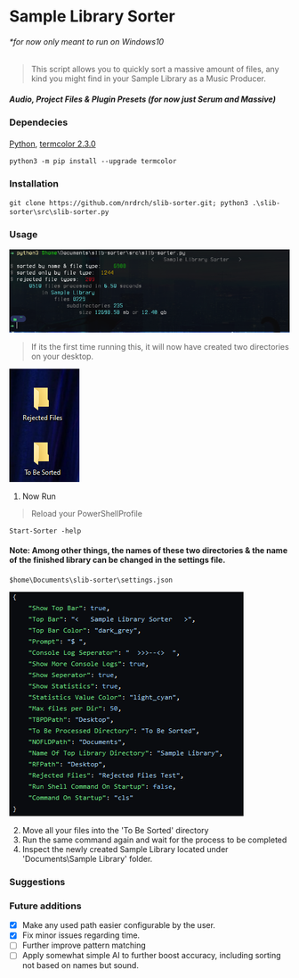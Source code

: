 # Sample Library Sorter
###### *for now only meant to run on Windows10
> This script allows you to quickly sort a massive amount of files, any kind you might find in your Sample Library as a Music Producer.
##### Audio, Project Files & Plugin Presets (for now just Serum and Massive)
### Dependecies
#### 
[Python](https://www.python.org/downloads/), [termcolor 2.3.0 ](https://pypi.org/project/termcolor/)
```
python3 -m pip install --upgrade termcolor
```
### Installation 
```
git clone https://github.com/nrdrch/slib-sorter.git; python3 .\slib-sorter\src\slib-sorter.py
```

### Usage 

<img src="https://raw.githubusercontent.com/nrdrch/slib-sorter/main/examples/outputstatistics.png">

> If its the first time running this, it will now have created two directories on your desktop. 



<img src="https://raw.githubusercontent.com/nrdrch/slib-sorter/main/examples/direxample.png?token=GHSAT0AAAAAACCUPKWOJF3EUJNKTAR7NJSSZEUEOLA">
<img examples/direxample.png>

1. Now Run
> Reload your PowerShellProfile
```
Start-Sorter -help
```

#### Note: Among other things, the names of these two directories & the name of the finished library can be changed in the settings file. 
```
$home\Documents\slib-sorter\settings.json
```


<img src="https://raw.githubusercontent.com/nrdrch/slib-sorter/main/examples/settings.png">


2. Move all your files into the 'To Be Sorted' directory
3. Run the same command again and wait for the process to be completed 
4. Inspect the newly created Sample Library located under 'Documents\Sample Library' folder.


### Suggestions



### Future additions
- [x] Make any used path easier configurable by the user.
- [x] Fix minor issues regarding time.
- [ ] Further improve pattern matching
- [ ] Apply somewhat simple AI to further boost accuracy, including sorting not based on names but sound.
